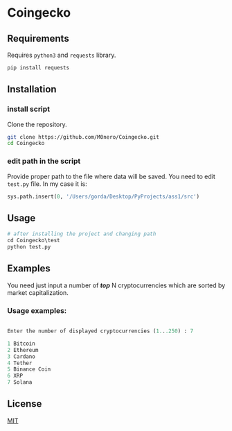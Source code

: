 # Coingecko

## Requirements

Requires `python3` and `requests` library.

```sh
pip install requests
```
## Installation

### install script

Clone the repository. 

```bash
git clone https://github.com/M0nero/Coingecko.git
cd Coingecko
```

### edit path in the script

Provide proper path to the file where data will be saved. You need to edit `test.py` file. In my case it is:

```python
sys.path.insert(0, '/Users/gorda/Desktop/PyProjects/ass1/src')
```


## Usage

```python
# after installing the project and changing path
cd Coingecko\test
python test.py
```

## Examples

You need just input a number of **_top_** N cryptocurrencies which are sorted by market capitalization.

### Usage examples:

```python

Enter the number of displayed cryptocurrencies (1...250) : 7

1 Bitcoin     
2 Ethereum    
3 Cardano     
4 Tether      
5 Binance Coin
6 XRP
7 Solana

```

## License

[MIT](https://choosealicense.com/licenses/mit/)
